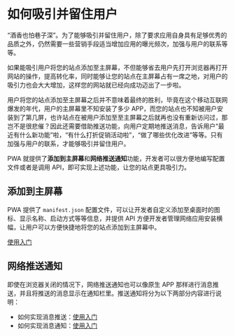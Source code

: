 # 如何吸引并留住用户

“酒香也怕巷子深”。为了能够吸引并留住用户，除了要求应用自身具有足够优秀的品质之外，仍然需要一些营销手段适当增加应用的曝光频次，加强与用户的联系等等。

如果能吸引用户将您的站点添加至主屏幕，不但能够省去用户先打开浏览器再打开网站的操作，提高转化率，同时能够让您的站点在主屏幕占有一席之地，对用户的吸引力也会大大增加，这样您的网站就已经向成功迈出了一步啦。

用户将您的站点添加至主屏幕之后并不意味着最终的胜利，毕竟在这个移动互联网爆发的年代，用户的主屏幕里不知安装了多少 APP，而您的站点也不知被用户安装到了第几屏，也许站点在被用户添加至至主屏幕之后就再也没有重新访问过，那岂不是很悲催？因此还需要借助推送功能，向用户定期地推送消息，告诉用户“最近有什么新功能”啦，“有什么打折促销活动啦”，“做了哪些优化改进”等等。只有加强与用户的联系，才能够吸引并留住用户。

PWA 就提供了**添加到主屏幕**和**网络推送通知**功能，开发者可以很方便地编写配置文件或者是调用 API，即可实现上述功能，让您的站点更具吸引力。

## 添加到主屏幕

PWA 提供了 `manifest.json` 配置文件，可以让开发者自定义添加至桌面时的图标、显示名称、启动方式等等信息，并提供 API 方便开发者管理网络应用安装横幅，让用户可以方便快捷地将您的站点添加到主屏幕中。

[使用入门](./add-to-home-screen/01-introduction.md)

## 网络推送通知

即使在浏览器关闭的情况下，网络推送通知也可以像原生 APP 那样进行消息推送，并且将推送的消息显示在通知栏里。推送通知将分为以下两部分内容进行说明：

- 如何实现消息推送：[使用入门](./how-push-works.md)
- 如何实现消息通知：[使用入门](./notification/01-notification-introduction.md)

